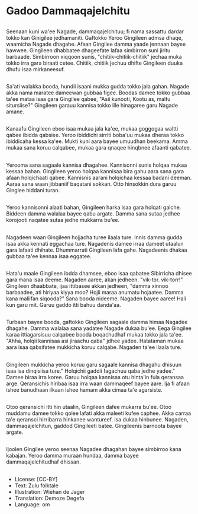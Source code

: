 # Gadoo Dammaqajelchitu

##
Seenaan kuni wa'ee Nagade, dammaqajelchituu; fi nama sassattu dardar tokko kan Ginigilee jedhamaniti.
Gaftokko Yeroo Gingileen admsa dhaqe, waamicha Nagade dhagahe. Afaan Gingilee damma yaade jennaan bayee hawwee. Gingileen dhabbatee dhageefate lafaa simbirron suni jiritu barbaade. Simbirroon xiqqoon sunis, "chitiik-chitiik-chitiik" jechaa muka tokko irra gara biraati cetee. Chitiik, chitiik jechuu dhifte Gingileen duuka dhufu isaa mirkaneesuf.

##
Sa'ati walakka booda, hundii isaani mukka gudda tokko jala gahan. Nagade akka nama maratee dameewan gubbaa figee. Boodas damee tokko gubbaa ta'ee mataa isaa gara Gingilee qabee, "Asii kunooti, Kootu as, maltu sitursiise?" Gingileen garauu kannisa tokko ille hinagaree garu Nagade amane.

##
Kanaafu Gingileen eboo isaa mukaa jala ka'ee, mukaa goggogaa waltti qabee ibidda qabsiee. Yeroo ibiddichi sirriti boba'uu mukaa dheraa tokko ibiddicaha kessa ka'ee. Mukti kuni aara bayee umuudhan beekama. Amma mukaa sana koruu calqabee, mukaa gara qnaqee hinqbnee afaanti qabatee.

##
Yerooma sana sagaale kannisa dhagahee. Kannisonni sunis holqaa mukaa kessaa bahan. Gingileen yeroo holqaa kannisaa bira gahu aara sana gara afaan holqichaati qabee. Kannisnis aarani holqichaa kessaa badani deeman. Aaraa sana waan jibbaniif baqatani sokkan. Otto hinsokkin dura garuu Ginglee hiddani turan.

##
Yeroo kannisonni alaati bahan, Gingileen harka isaa gara holqati galche. Biddeen damma walalaa bayee qabu argate. Damma sana sutaa jedhee korojooti naqatee sutaa jedhe mukkarra bu'ee.

##
Nagadeen waan Gingileen hojjacha turee ilaala ture. Innis damma gudda isaa akka kennati eggachaa ture. Nagadenis damee irraa dameet utaalun gara lafaati dhihate. Dhummarrati Gingileen lafa gahe. Nagadeenis dhakaa gubbaa ta'ee kennaa isaa eggatee.

##
Hata'u maale Gingileen ibdda dhamsee, eboo isaa qabatee Sibirricha dhisee gara mana isaa deeme. Nagaden aaree, akan jedheen. "vik-tor. vik-torr!" Gingileen dhaabbate, ijaa ittibasee akkan jedheen, "damma xinnoo barbaadee, ati hiriyaa kiyya moo? Hojii maraa anumatu hojaatee. Damma kana maliifan siqooda?" Sana booda nideeme. Nagaden bayee aaree! Hali kun garu mit. Garuu gaddo itti bahuu danda'aa.

##
Turbaan bayee booda, gaftokko Gingileen sagaale damma himaa Nagadee dhagahe. Damma walalaa sana yadatee Nagade dukaa bu'ee. Eega Gingilee karaa ittiagarsisuu calqabee booda boqachudhaf mukaa tokko jala ta'ee. "Ahha, holqii kannisaa asi jiraachu qaba" jdhee yadee. Hatataman mukaa aara isaa qabsifatee mukkicha koruu calqabe. Nagaden ta'ee ilaala ture.

##
Gingileen mukkicha yeroo koruu garu sagaale kannisa dhagahu dhisuun isaa isa dinqisiisa ture." Holqichii gaddii fagachuu qaba jedhe yadee." Damee biraa irra koree. Garuu holqaa kannisaa otu hinta'in fula qeransaa arge. Qeransichis hiribaa isaa irra waan dammaqeef bayee aare. Ija fi afaan ishee banudhaan ilkaan ishee hamam akka cimaa ta'e agarsiste.

##
Otoo qeransichi itti hin utaalin, Gingileen dafee mukarra bu'ee. Otoo muddamu damee tokko qolee lafati akka maleeti kufee caphee. Akka carraa ta'e qeransci hirribarra hinkanee wantureef. isa dukaa hinbunee. Nagaden, dammaqajelchitun, gaddod Gingileeti batee. Gingileenis barnoota bayee argate.

##
Ijoolen Gingilee yeroo seenaa Nagadee dhagahan bayee simbirroo kana kabajan. Yeroo damma muraan hundaa, damma bayee dammaqajelchitudhaf dhissan.

##
* License: [CC-BY]
* Text: Zulu folktale
* Illustration: Wiehan de Jager
* Translation: Demoze Degefa
* Language: om
